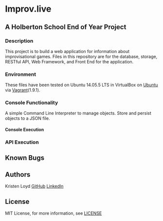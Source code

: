 # Improv.live
## A Holberton School End of Year Project

### Description
This project is to build a web application for information about improvisational games. Files in this repository are for the database, storage, RESTful API, Web Framework, and Front End for the application.

### Environment
These files have been tested on Ubuntu 14.05.5 LTS in VirtualBox on [Ubuntu](https://atlas.hashicorp.com/ubuntu/boxes/trusty64) via [Vagrant](https://www.vagrantup.com/)(1.9.1).

### Console Functionality
A simple Command Line Interpreter to manage objects. Store and persist objects to a JSON file.

#### Console Execution


### API Execution


## Known Bugs

## Authors

Kristen Loyd [GitHub](https://github.com/KRLoyd) [LinkedIn](https://www.linkedin.com/in/kristen-loyd-34984a92/)

## License
MIT License, for more information, see [LICENSE](LICENSE)

